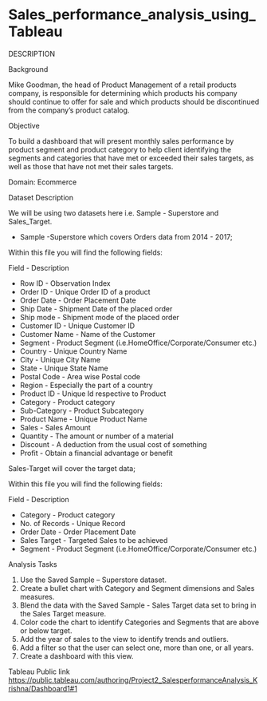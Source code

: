 # Sales_performance_analysis_using_Tableau
DESCRIPTION

Background 

Mike Goodman, the head of Product Management of a retail products company, is responsible for determining which 
products his company should continue to offer for sale and which products should be discontinued from the company’s product catalog. 

Objective


To build a dashboard that will present monthly sales performance by product segment and product category to help 
client identifying the segments and categories that have met or exceeded their sales targets, as well as those that have not 
met their sales targets. 

Domain: Ecommerce

Dataset Description

We will be using two datasets here i.e. Sample - Superstore and Sales_Target.

* Sample -Superstore which covers Orders data from 2014 - 2017;

Within this file you will find the following fields:

Field - Description
- Row ID - Observation Index
- Order ID - Unique Order ID of a product
- Order Date - Order Placement Date
- Ship Date - Shipment Date of the placed order
- Ship mode - Shipment mode of the placed order
- Customer ID - Unique Customer ID
- Customer Name - Name of the Customer
- Segment - Product Segment (i.e.HomeOffice/Corporate/Consumer etc.)
- Country - Unique Country Name
- City - Unique City Name
- State - Unique State Name
- Postal Code - Area wise Postal code
- Region - Especially the part of a country
- Product ID - Unique Id respective to Product
- Category - Product category
- Sub-Category - Product Subcategory
- Product Name - Unique Product Name
- Sales - Sales Amount
- Quantity - The amount or number of a material
- Discount - A deduction from the usual cost of something
- Profit - Obtain a financial advantage or benefit

 Sales-Target will cover the target data;


Within this file you will find the following fields:

Field - Description
- Category - Product category
- No. of Records - Unique Record
- Order Date - Order Placement Date
- Sales Target - Targeted Sales to be achieved 
- Segment - Product Segment (i.e.HomeOffice/Corporate/Consumer etc.)
 


Analysis Tasks

1. Use the Saved Sample – Superstore dataset. 
2. Create a bullet chart with Category and Segment dimensions and Sales measures. 
3. Blend the data with the Saved Sample - Sales Target data set to bring in the Sales Target measure. 
4. Color code the chart to identify Categories and Segments that are above or below target. 
5. Add the year of sales to the view to identify trends and outliers. 
6. Add a filter so that the user can select one, more than one, or all years. 
7. Create a dashboard with this view.

Tableau Public link
https://public.tableau.com/authoring/Project2_SalesperformanceAnalysis_Krishna/Dashboard1#1
